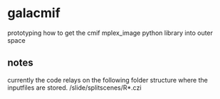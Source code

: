 # galacmif
prototyping how to get the cmif mplex_image python library into outer space

## notes
currently the code relays on the following folder structure where the inputfiles are stored.
<slide>/slide/splitscenes/R\*.czi

